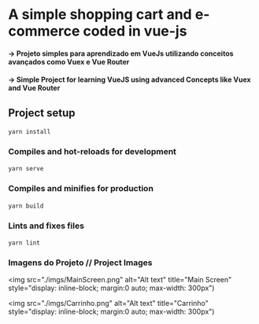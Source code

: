 # A simple shopping cart and e-commerce coded in vue-js

#### -> Projeto simples para aprendizado em VueJs utilizando conceitos avançados como Vuex e Vue Router

#### -> Simple Project for learning VueJS using advanced Concepts like Vuex and Vue Router

## Project setup

```
yarn install
```

### Compiles and hot-reloads for development

```
yarn serve
```

### Compiles and minifies for production

```
yarn build
```

### Lints and fixes files

```
yarn lint
```

### Imagens do Projeto // Project Images

<img src="./imgs/MainScreen.png" alt="Alt text" title="Main Screen" style="display: inline-block; margin:0 auto; max-width: 300px")

<img src="./imgs/Carrinho.png" alt="Alt text" title="Carrinho" style="display: inline-block; margin:0 auto; max-width: 300px")
